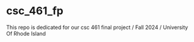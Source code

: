 # csc_461_fp
This repo is dedicated for our csc 461 final project / Fall 2024 / University Of Rhode Island
